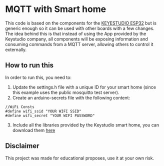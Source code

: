 # MQTT with Smart home
This code is based on the components for the [KEYESTUDIO ESP32](https://www.amazon.com/dp/B0B7637837) but is generic enough so it can be used with other boards with a few changes.
The idea behind this is that instead of using the App provided by the Keystudio company, all components will be exposing information and consuming commands from a MQTT server, allowing others 
to control it externally.

## How to run this
In order to run this, you need to:
1. Update the settings.h file with a unique ID for your smart home (since this example uses the public mosquitto test server).
2. Create an arduino-secrets file with the following content:
```
//WiFi Consts
#define wifi_ssid "YOUR WIFI SSID"
#define wifi_secret "YOUR WIFI PASSWORD"
```
3. Include all the libraries provided by the Keystudio smart home, you can download them [here](https://www.dropbox.com/scl/fo/ys76epnqdnaju8tonx55v/AJPbXisPt649xpJ25iO_toU/3.%20Arduino%20Tutorials/Libraries?dl=0&rlkey=yrljitgfxrg8z1tzfxtl0xqzx&subfolder_nav_tracking=1)

## Disclaimer
This project was made for educational proposes, use it at your own risk.


